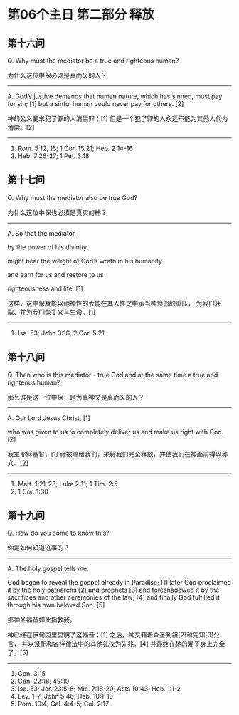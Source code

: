 # 第06个主日 第二部分 释放

## 第十六问

Q. Why must the mediator be a true and righteous human?

为什么这位中保必须是真而义的人？

---

A. God’s justice demands
that human nature, which has sinned,
must pay for sin; [1]
but a sinful human could never pay for others. [2]

神的公义要求犯了罪的人清偿罪；[1]
但是一个犯了罪的人永远不能为其他人代为清偿。[2]

---

1. Rom. 5:12, 15; 1 Cor. 15:21; Heb. 2:14-16
2. Heb. 7:26-27; 1 Pet. 3:18

## 第十七问

Q. Why must the mediator also be true God?

为什么这位中保也必须是真实的神？

---

A. So that the mediator,

by the power of his divinity,

might bear the weight of God’s wrath in his humanity

and earn for us
and restore to us

righteousness and life. [1]

这样，这中保就能以祂神性的大能在其人性之中承当神愤怒的重压，
为我们获取、并为我们恢复义与生命。[1]

---

1. Isa. 53; John 3:16; 2 Cor. 5:21

## 第十八问

Q. Then who is this mediator - true God and at the same time a true and righteous human?

那么谁是这一位中保，是为真神又是真而义的人？

---

A. Our Lord Jesus Christ, [1]

who was given to us
to completely deliver us
and make us right with God. [2]

我主耶稣基督，[1]
祂被赐给我们，来将我们完全释放，并使我们在神面前得以称义。[2]

---

1. Matt. 1:21-23; Luke 2:11; 1 Tim. 2:5
2. 1 Cor. 1:30

## 第十九问

Q. How do you come to know this?

你是如何知道这事的？

---

A. The holy gospel tells me.

God began to reveal the gospel already in Paradise; [1]
later God proclaimed it by the holy patriarchs [2] and prophets [3]
and foreshadowed it by the sacrifices and other ceremonies of the law; [4]
and finally God fulfilled it through his own beloved Son. [5]

那神圣福音如此指教我。

神已经在伊甸园里显明了这福音；[1]
之后，神又藉着众圣列祖[2]和先知[3]公言，
并以祭祀和各样律法中的其他礼仪为先兆，[4]
并最终在祂的爱子身上完全了。[5]

---

1. Gen. 3:15
2. Gen. 22:18; 49:10
3. Isa. 53; Jer. 23:5-6; Mic. 7:18-20; Acts 10:43; Heb. 1:1-2
4. Lev. 1-7; John 5:46; Heb. 10:1-10
5. Rom. 10:4; Gal. 4:4-5; Col. 2:17


